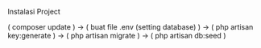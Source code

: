 Instalasi Project

( composer update ) ->
( buat file .env (setting database) ) ->
( php artisan key:generate ) ->
( php artisan migrate ) ->
( php artisan db:seed )
